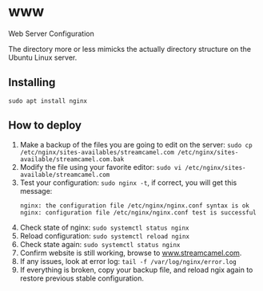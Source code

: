 # www
Web Server Configuration

The directory more or less mimicks the actually directory structure on the Ubuntu Linux server.

## Installing
```
sudo apt install nginx
```

## How to deploy
1. Make a backup of the files you are going to edit on the server: 
   `sudo cp /etc/nginx/sites-availables/streamcamel.com /etc/nginx/sites-available/streamcamel.com.bak`
1. Modify the file using your favorite editor: `sudo vi /etc/nginx/sites-available/streamcamel.com`
1. Test your configuration: `sudo nginx -t`, if correct, you will get this message:
   ```shell
   nginx: the configuration file /etc/nginx/nginx.conf syntax is ok
   nginx: configuration file /etc/nginx/nginx.conf test is successful
   ```
1. Check state of nginx: `sudo systemctl status nginx`
1. Reload configuration: `sudo systemctl reload nginx`
1. Check state again: `sudo systemctl status nginx`
1. Confirm website is still working, browse to www.streamcamel.com.
1. If any issues, look at error log: `tail -f /var/log/nginx/error.log`
1. If everything is broken, copy your backup file, and reload ngix again to restore previous stable configuration.
